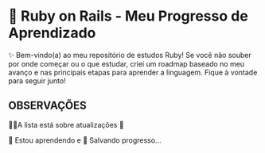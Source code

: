 
# 📖 Ruby on Rails - Meu Progresso de Aprendizado

✨ Bem-vindo(a) ao meu repositório de estudos Ruby!
Se você não souber por onde começar ou o que estudar, criei um roadmap baseado no meu avanço e nas principais etapas para aprender a linguagem. Fique à vontade para seguir junto!

## OBSERVAÇÕES
👩‍💻A lista está sobre atualizações 🔄

🧠 Estou aprendendo e 💾 Salvando progresso...



